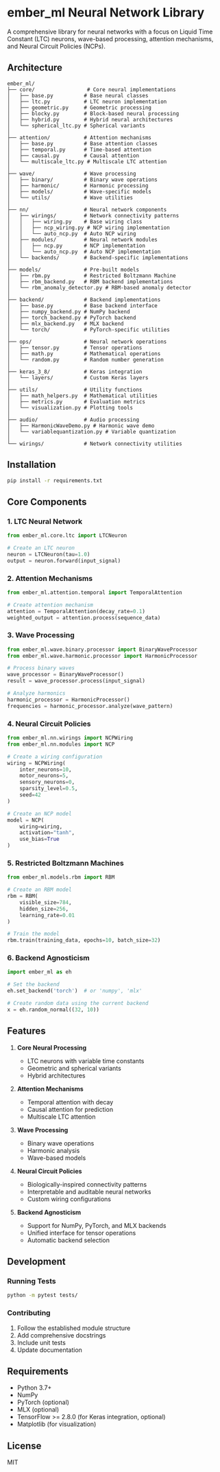 # ember_ml Neural Network Library

A comprehensive library for neural networks with a focus on Liquid Time Constant (LTC) neurons, wave-based processing, attention mechanisms, and Neural Circuit Policies (NCPs).

## Architecture

```
ember_ml/
├── core/                 # Core neural implementations
│   ├── base.py          # Base neural classes
│   ├── ltc.py           # LTC neuron implementation
│   ├── geometric.py     # Geometric processing
│   ├── blocky.py        # Block-based neural processing
│   ├── hybrid.py        # Hybrid neural architectures
│   └── spherical_ltc.py # Spherical variants
│
├── attention/           # Attention mechanisms
│   ├── base.py          # Base attention classes
│   ├── temporal.py      # Time-based attention
│   ├── causal.py        # Causal attention
│   └── multiscale_ltc.py # Multiscale LTC attention
│
├── wave/                # Wave processing
│   ├── binary/          # Binary wave operations
│   ├── harmonic/        # Harmonic processing
│   ├── models/          # Wave-specific models
│   └── utils/           # Wave utilities
│
├── nn/                  # Neural network components
│   ├── wirings/         # Network connectivity patterns
│   │   ├── wiring.py    # Base wiring class
│   │   ├── ncp_wiring.py # NCP wiring implementation
│   │   └── auto_ncp.py  # Auto NCP wiring
│   ├── modules/         # Neural network modules
│   │   ├── ncp.py       # NCP implementation
│   │   └── auto_ncp.py  # Auto NCP implementation
│   └── backends/        # Backend-specific implementations
│
├── models/              # Pre-built models
│   ├── rbm.py           # Restricted Boltzmann Machine
│   ├── rbm_backend.py   # RBM backend implementations
│   └── rbm_anomaly_detector.py # RBM-based anomaly detector
│
├── backend/             # Backend implementations
│   ├── base.py          # Base backend interface
│   ├── numpy_backend.py # NumPy backend
│   ├── torch_backend.py # PyTorch backend
│   ├── mlx_backend.py   # MLX backend
│   └── torch/           # PyTorch-specific utilities
│
├── ops/                 # Neural network operations
│   ├── tensor.py        # Tensor operations
│   ├── math.py          # Mathematical operations
│   └── random.py        # Random number generation
│
├── keras_3_8/           # Keras integration
│   └── layers/          # Custom Keras layers
│
├── utils/               # Utility functions
│   ├── math_helpers.py  # Mathematical utilities
│   ├── metrics.py       # Evaluation metrics
│   └── visualization.py # Plotting tools
│
├── audio/               # Audio processing
│   ├── HarmonicWaveDemo.py # Harmonic wave demo
│   └── variablequantization.py # Variable quantization
│
└── wirings/             # Network connectivity utilities
```

## Installation

```bash
pip install -r requirements.txt
```

## Core Components

### 1. LTC Neural Network
```python
from ember_ml.core.ltc import LTCNeuron

# Create an LTC neuron
neuron = LTCNeuron(tau=1.0)
output = neuron.forward(input_signal)
```

### 2. Attention Mechanisms
```python
from ember_ml.attention.temporal import TemporalAttention

# Create attention mechanism
attention = TemporalAttention(decay_rate=0.1)
weighted_output = attention.process(sequence_data)
```

### 3. Wave Processing
```python
from ember_ml.wave.binary.processor import BinaryWaveProcessor
from ember_ml.wave.harmonic.processor import HarmonicProcessor

# Process binary waves
wave_processor = BinaryWaveProcessor()
result = wave_processor.process(input_signal)

# Analyze harmonics
harmonic_processor = HarmonicProcessor()
frequencies = harmonic_processor.analyze(wave_pattern)
```

### 4. Neural Circuit Policies
```python
from ember_ml.nn.wirings import NCPWiring
from ember_ml.nn.modules import NCP

# Create a wiring configuration
wiring = NCPWiring(
    inter_neurons=10,
    motor_neurons=5,
    sensory_neurons=0,
    sparsity_level=0.5,
    seed=42
)

# Create an NCP model
model = NCP(
    wiring=wiring,
    activation="tanh",
    use_bias=True
)
```

### 5. Restricted Boltzmann Machines
```python
from ember_ml.models.rbm import RBM

# Create an RBM model
rbm = RBM(
    visible_size=784,
    hidden_size=256,
    learning_rate=0.01
)

# Train the model
rbm.train(training_data, epochs=10, batch_size=32)
```

### 6. Backend Agnosticism
```python
import ember_ml as eh

# Set the backend
eh.set_backend('torch')  # or 'numpy', 'mlx'

# Create random data using the current backend
x = eh.random_normal((32, 10))
```

## Features

1. **Core Neural Processing**
   - LTC neurons with variable time constants
   - Geometric and spherical variants
   - Hybrid architectures

2. **Attention Mechanisms**
   - Temporal attention with decay
   - Causal attention for prediction
   - Multiscale LTC attention

3. **Wave Processing**
   - Binary wave operations
   - Harmonic analysis
   - Wave-based models

4. **Neural Circuit Policies**
   - Biologically-inspired connectivity patterns
   - Interpretable and auditable neural networks
   - Custom wiring configurations

5. **Backend Agnosticism**
   - Support for NumPy, PyTorch, and MLX backends
   - Unified interface for tensor operations
   - Automatic backend selection

## Development

### Running Tests
```bash
python -m pytest tests/
```

### Contributing
1. Follow the established module structure
2. Add comprehensive docstrings
3. Include unit tests
4. Update documentation

## Requirements

- Python 3.7+
- NumPy
- PyTorch (optional)
- MLX (optional)
- TensorFlow >= 2.8.0 (for Keras integration, optional)
- Matplotlib (for visualization)

## License

MIT